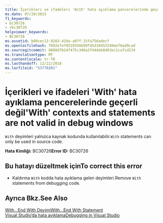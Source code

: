 ```yaml
---
title: İçerikleri ve ifadeleri 'With' hata ayıklama pencerelerinde geçerli değil
ms.date: 07/20/2015
f1_keywords:
- bc30726
- vbc30726
helpviewer_keywords:
- BC30726
ms.assetid: b08cec13-9283-419a-a97f-25fa756adecf
ms.openlocfilehash: f092efe78518356b99f45d10453349eef6ad9cad
ms.sourcegitcommit: 0888d7b24f475c346a3f444de8d83ec1ca7cd234
ms.translationtype: MT
ms.contentlocale: tr-TR
ms.lasthandoff: 12/22/2018
ms.locfileid: "53770201"
---
```

# <a name="with-contexts-and-statements-are-not-valid-in-debug-windows"></a><span data-ttu-id="08910-102">İçerikleri ve ifadeleri 'With' hata ayıklama pencerelerinde geçerli değil</span><span class="sxs-lookup"><span data-stu-id="08910-102">'With' contexts and statements are not valid in debug windows</span></span>
<span data-ttu-id="08910-103">`With` deyimleri yalnızca kaynak kodunda kullanılabilir.</span><span class="sxs-lookup"><span data-stu-id="08910-103">`With` statements can only be used in source code.</span></span>  
  
 <span data-ttu-id="08910-104">**Hata Kimliği:** BC30726</span><span class="sxs-lookup"><span data-stu-id="08910-104">**Error ID:** BC30726</span></span>  
  
## <a name="to-correct-this-error"></a><span data-ttu-id="08910-105">Bu hatayı düzeltmek için</span><span class="sxs-lookup"><span data-stu-id="08910-105">To correct this error</span></span>  
  
-   <span data-ttu-id="08910-106">Kaldırma `With` kodda hata ayıklama gelen deyimleri.</span><span class="sxs-lookup"><span data-stu-id="08910-106">Remove `With` statements from debugging code.</span></span>  
  
## <a name="see-also"></a><span data-ttu-id="08910-107">Ayrıca Bkz.</span><span class="sxs-lookup"><span data-stu-id="08910-107">See Also</span></span>  
 [<span data-ttu-id="08910-108">With...End With Deyimi</span><span class="sxs-lookup"><span data-stu-id="08910-108">With...End With Statement</span></span>](../../visual-basic/language-reference/statements/with-end-with-statement.md)  
 [<span data-ttu-id="08910-109">Visual Studio’da hata ayıklama</span><span class="sxs-lookup"><span data-stu-id="08910-109">Debugging in Visual Studio</span></span>](/visualstudio/debugger/debugging-in-visual-studio)
